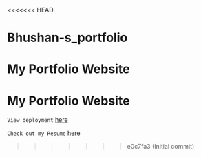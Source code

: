 <<<<<<< HEAD
# Bhushan-s_portfolio
My Portfolio Website
=======
# My Portfolio Website

`View deployment` [here](https://shubhamlal.pages.dev)

`Check out my Resume` [here](https://shubhamlal.pages.dev/Resume-Shubham-Lal.pdf)
>>>>>>> e0c7fa3 (Initial commit)
